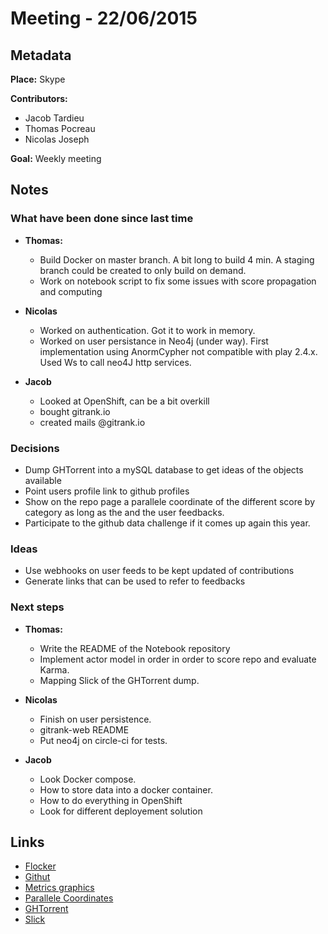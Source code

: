 # Meeting - 22/06/2015

## Metadata

**Place:** Skype

**Contributors:**

* Jacob Tardieu
* Thomas Pocreau
* Nicolas Joseph

**Goal:** Weekly meeting

## Notes

### What have been done since last time
* **Thomas:**
	* Build Docker on master branch. A bit long to build 4 min. A staging branch could be created to only build on demand.
	* Work on notebook script to fix some issues with score propagation and computing

* **Nicolas**
	* Worked on authentication. Got it to work in memory.
	* Worked on user persistance in Neo4j (under way). First implementation using AnormCypher not compatible with play 2.4.x. Used Ws to call neo4J http services.

* **Jacob**
	* Looked at OpenShift, can be a bit overkill
	* bought gitrank.io
	* created mails <prenom>@gitrank.io

### Decisions
* Dump GHTorrent into a mySQL database to get ideas of the objects available
* Point users profile link to github profiles
* Show on the repo page a parallele coordinate of the different score by category as long as the and the user feedbacks.
* Participate to the github data challenge if it comes up again this year.

### Ideas
* Use webhooks on user feeds to be kept updated of contributions
* Generate links that can be used to refer to feedbacks

### Next steps
* **Thomas:**
	* Write the README of the Notebook repository
	* Implement actor model in order in order to score repo and evaluate Karma.
	* Mapping Slick of the GHTorrent dump.

* **Nicolas**
	* Finish on user persistence.
	* gitrank-web README
	* Put neo4j on circle-ci for tests.

* **Jacob**
	* Look Docker compose.
	* How to store data into a docker container.
	* How to do everything in OpenShift
	* Look for different deployement solution

## Links
* [Flocker](https://clusterhq.com/)
* [Githut](http://githut.info/)
* [Metrics graphics](http://metricsgraphicsjs.org/examples.htm)
* [Parallele Coordinates](https://en.wikipedia.org/wiki/Parallel_coordinates)
* [GHTorrent](http://ghtorrent.org/downloads.html)
* [Slick](http://slick.typesafe.com/)
